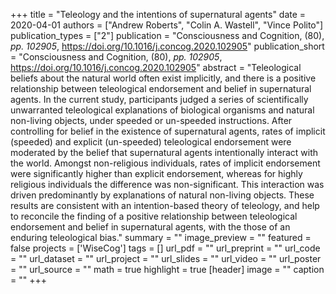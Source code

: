 +++
title = "Teleology and the intentions of supernatural agents"
date = 2020-04-01
authors = ["Andrew Roberts", "Colin A. Wastell", "Vince Polito"]
publication_types = ["2"]
publication = "Consciousness and Cognition, (80), _pp. 102905_, https://doi.org/10.1016/j.concog.2020.102905"
publication_short = "Consciousness and Cognition, (80), _pp. 102905_, https://doi.org/10.1016/j.concog.2020.102905"
abstract = "Teleological beliefs about the natural world often exist implicitly, and there is a positive relationship between teleological endorsement and belief in supernatural agents. In the current study, participants judged a series of scientifically unwarranted teleological explanations of biological organisms and natural non-living objects, under speeded or un-speeded instructions. After controlling for belief in the existence of supernatural agents, rates of implicit (speeded) and explicit (un-speeded) teleological endorsement were moderated by the belief that supernatural agents intentionally interact with the world. Amongst non-religious individuals, rates of implicit endorsement were significantly higher than explicit endorsement, whereas for highly religious individuals the difference was non-significant. This interaction was driven predominantly by explanations of natural non-living objects. These results are consistent with an intention-based theory of teleology, and help to reconcile the finding of a positive relationship between teleological endorsement and belief in supernatural agents, with the those of an enduring teleological bias."
summary = ""
image_preview = ""
featured = false
projects = ['WiseCog']
tags = []
url_pdf = ""
url_preprint = ""
url_code = ""
url_dataset = ""
url_project = ""
url_slides = ""
url_video = ""
url_poster = ""
url_source = ""
math = true
highlight = true
[header]
image = ""
caption = ""
+++
